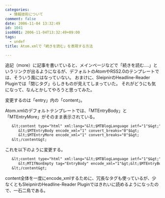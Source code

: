 ```yaml
---
categories:
  - 情報技術について
comment: false
date: 2006-11-04 13:32:49
id: 1041
iso8601: 2006-11-04T13:32:49+09:00
tags:
  - undef
title: Atom.xmlで「続きを読む」を表現する方法

---
```


<div class="entry-body">

追記（more）に記事を書いていると、メインページなどで「続きを読む....」というリンクが出るようになるが、デフォルトのAtomやRSS2.0のテンプレートでは、そういう風にはなっていない。
おまけに、SleipnirのHeadline-Reader Pluginでは「閉じタグ」らしきものが見えてしまっていた。
それがどうにも気になって、なんとかしてやろうと思ってみた。



変更するのは「entry」内の「content」。

Atom.xmlのデフォルトテンプレートでは、「MTEntryBody」と「MTEntryMore」がそのまま表示されている。
```default
   &lt;content type="html" xml:lang="&lt;$MTBlogLanguage ietf="1"$&gt;" xml:base="&lt;$MTBlogURL encode_xml="1"$&gt;"&gt;
      &lt;$MTEntryBody encode_xml="1" convert_breaks="0"$&gt;
      &lt;$MTEntryMore encode_xml="1" convert_breaks="0"$&gt;
   &lt;/content&gt;
```
これを以下のように変更する。
```default
   &lt;content type="html" xml:lang="&lt;$MTBlogLanguage ietf="1"$&gt;" xml:base="&lt;$MTBlogURL encode_xml="1"$&gt;"&gt;
      &lt;MTIfNonEmpty tag="EntryBody" encode_xml="1"&gt;&lt;$MTEntryBody$&gt;&lt;MTIfNonEmpty tag="EntryMore"&gt;&lt;p&gt;&lt;a href="&lt;$MTEntryPermalink$&gt;"&gt;続きを読む&lt;/a&gt;&lt;/p&gt;&lt;/MTIfNonEmpty&gt;&lt;/MTIfNonEmpty&gt;
   &lt;/content&gt;
```
content全体を一度にencode_xmlするために、冗長なタグも使っているが、少なくともSleipnirのHeadline-Reader Pluginではきれいに読めるようになったので、一石二鳥である。

</div>    	